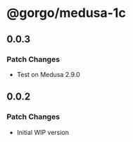 # @gorgo/medusa-1c

## 0.0.3

### Patch Changes

- Test on Medusa 2.9.0

## 0.0.2

### Patch Changes

- Initial WIP version

